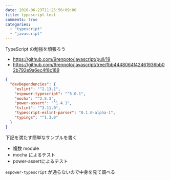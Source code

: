 ```yaml
---
date: 2016-06-23T11:25:56+09:00
title: typescript test
comments: true
categories:
  - "typescript"
  - "javascript"
---
```


TypeScript の勉強を頑張ろう

- https://github.com/9renpoto/javascript/pull/19
- https://github.com/9renpoto/javascript/tree/fbb4448064f42461936bb02b792e9a6ec4f8c189

```json
{
  "devDependencies": {
    "eslint": "^2.13.1",
    "espower-typescript": "^5.0.1",
    "mocha": "^2.5.3",
    "power-assert": "^1.4.1",
    "tslint": "^3.11.0",
    "typescript-eslint-parser": "0.1.0-alpha-1",
    "typings": "^1.3.0"
  }
}
```

下記を満たす簡単なサンプルを書く

- 複数 module
- mocha によるテスト
- power-assertによるテスト

`espower-typescript` が通らないので中身を見て調べる
